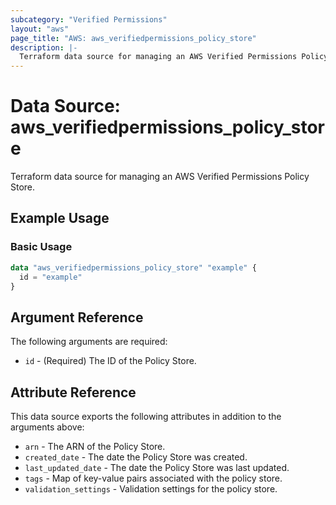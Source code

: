 ```yaml
---
subcategory: "Verified Permissions"
layout: "aws"
page_title: "AWS: aws_verifiedpermissions_policy_store"
description: |-
  Terraform data source for managing an AWS Verified Permissions Policy Store.
---
```


# Data Source: aws_verifiedpermissions_policy_store

Terraform data source for managing an AWS Verified Permissions Policy Store.

## Example Usage

### Basic Usage

```terraform
data "aws_verifiedpermissions_policy_store" "example" {
  id = "example"
}
```

## Argument Reference

The following arguments are required:

* `id` - (Required) The ID of the Policy Store.

## Attribute Reference

This data source exports the following attributes in addition to the arguments above:

* `arn` - The ARN of the Policy Store.
* `created_date` - The date the Policy Store was created.
* `last_updated_date` - The date the Policy Store was last updated.
* `tags` - Map of key-value pairs associated with the policy store.
* `validation_settings` - Validation settings for the policy store.

